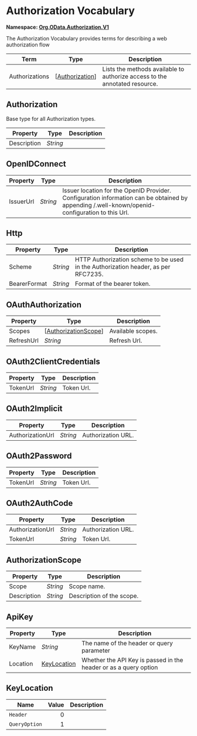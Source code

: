 # Authorization Vocabulary
**Namespace: [Org.OData.Authorization.V1](Org.OData.Authorization.V1.xml)**

The Authorization Vocabulary provides terms for describing a web authorization flow

Term|Type|Description
----|----|-----------
Authorizations|\[[Authorization](#Authorization)\]|Lists the methods available to authorize access to the annotated resource.

## <a name="Authorization"></a>Authorization
Base type for all Authorization types.

Property|Type|Description
--------|----|-----------
Description|*String*|

## <a name="OpenIDConnect"></a>OpenIDConnect


Property|Type|Description
--------|----|-----------
IssuerUrl|*String*|Issuer location for the OpenID Provider. Configuration information can be obtained by appending /.well-known/openid-configuration to this Url.

## <a name="Http"></a>Http


Property|Type|Description
--------|----|-----------
Scheme|*String*|HTTP Authorization scheme to be used in the Authorization header, as per RFC7235.
BearerFormat|*String*|Format of the bearer token.

## <a name="OAuthAuthorization"></a>OAuthAuthorization


Property|Type|Description
--------|----|-----------
Scopes|\[[AuthorizationScope](#AuthorizationScope)\]|Available scopes.
RefreshUrl|*String*|Refresh Url.

## <a name="OAuth2ClientCredentials"></a>OAuth2ClientCredentials


Property|Type|Description
--------|----|-----------
TokenUrl|*String*|Token Url.

## <a name="OAuth2Implicit"></a>OAuth2Implicit


Property|Type|Description
--------|----|-----------
AuthorizationUrl|*String*|Authorization URL.

## <a name="OAuth2Password"></a>OAuth2Password


Property|Type|Description
--------|----|-----------
TokenUrl|*String*|Token Url.

## <a name="OAuth2AuthCode"></a>OAuth2AuthCode


Property|Type|Description
--------|----|-----------
AuthorizationUrl|*String*|Authorization URL.
TokenUrl|*String*|Token Url.

## <a name="AuthorizationScope"></a>AuthorizationScope


Property|Type|Description
--------|----|-----------
Scope|*String*|Scope name.
Description|*String*|Description of the scope.

## <a name="ApiKey"></a>ApiKey


Property|Type|Description
--------|----|-----------
KeyName|*String*|The name of the header or query parameter
Location|[KeyLocation](#KeyLocation)|Whether the API Key is passed in the header or as a query option

## <a name="KeyLocation"></a>KeyLocation


Name|Value|Description
----|----:|-----------
`Header`|0|
`QueryOption`|1|
